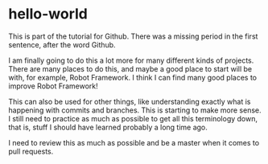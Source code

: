 # hello-world
This is part of the tutorial for Github.  There was a missing period in the first sentence, after the word Github.  

I am finally going to do this a lot more for many different kinds of projects.  There are many places to do this, and maybe a good place to start will be with, for example, Robot Framework.  I think I can find many good places to improve Robot Framework!  

This can also be used for other things, like understanding exactly what is happening with commits and branches.  This is starting to make more sense. I still need to practice as much as possible to get all this terminology down, that is, stuff I should have learned probably a long time ago.  

I need to review this as much as possible and be a master when it comes to pull requests.  
